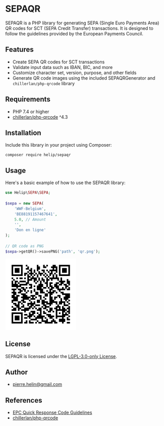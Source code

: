SEPAQR
======

SEPAQR is a PHP library for generating SEPA (Single Euro Payments Area) QR codes for SCT (SEPA Credit Transfer) transactions. It is designed to follow the guidelines provided by the European Payments Council.

Features
--------
*   Create SEPA QR codes for SCT transactions
*   Validate input data such as IBAN, BIC, and more
*   Customize character set, version, purpose, and other fields
*   Generate QR code images using the included SEPAQRGenerator and `chillerlan/php-qrcode` library

Requirements
------------
*   PHP 7.4 or higher
*   [chillerlan/php-qrcode](https://github.com/chillerlan/php-qrcode) ^4.3

Installation
------------
Include this library in your project using Composer:

```bashCopy
composer require helip/sepaqr
```

Usage
-----
Here's a basic example of how to use the SEPAQR library:

```php
use Helip\SEPA\SEPA; 

$sepa = new SEPA(
    'WWF-Belgium',     
    'BE88191157467641',     
    5.0, // Amount     
    '',
    'Don en ligne'
);

// QR code as PNG
$sepa->getQR()->savePNG('path', 'qr.png');
```
![Generated QR code from example](examples/qr.png)

License
-------
SEPAQR is licensed under the [LGPL-3.0-only License](https://spdx.org/licenses/LGPL-3.0-only.html).

Author
------
*   [pierre.helin@gmail.com](mailto:pierre.helin@gmail.com)

References
----------
*   [EPC Quick Response Code Guidelines](https://www.europeanpaymentscouncil.eu/sites/default/files/kb/file/2018-05/EPC069-12%20v2.1%20Quick%20Response%20Code%20-%20Guidelines%20to%20Enable%20the%20Data%20Capture%20for%20the%20Initiation%20of%20a%20SCT.pdf)
*   [chillerlan/php-qrcode](https://github.com/chillerlan/php-qrcode)